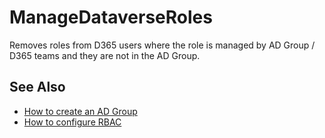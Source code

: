# ManageDataverseRoles

Removes roles from D365 users where the role is managed by AD Group / D365 teams and they are not in the AD Group.

## See Also

* [How to create an AD Group](https://confluence.westpac.co.nz/display/BUSINESS/How+to+create+an+AD+Group)
* [How to configure RBAC](https://confluence.westpac.co.nz/display/BUSINESS/How+to+configure+Role+Based+Access+-+RBAC)
